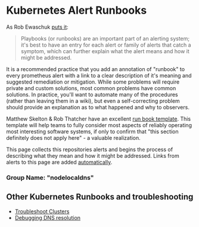# Kubernetes Alert Runbooks

As Rob Ewaschuk [puts it](https://docs.google.com/document/d/199PqyG3UsyXlwieHaqbGiWVa8eMWi8zzAn0YfcApr8Q/edit#):
> Playbooks (or runbooks) are an important part of an alerting system; it's best to have an entry for each alert or family of alerts that catch a symptom, which can further explain what the alert means and how it might be addressed.

It is a recommended practice that you add an annotation of "runbook" to every prometheus alert with a link to a clear description of it's meaning and suggested remediation or mitigation. While some problems will require private and custom solutions, most common problems have common solutions. In practice, you'll want to automate many of the procedures (rather than leaving them in a wiki), but even a self-correcting problem should provide an explanation as to what happened and why to observers.

Matthew Skelton & Rob Thatcher have an excellent [run book template](https://github.com/SkeltonThatcher/run-book-template). This template will help teams to fully consider most aspects of reliably operating most interesting software systems, if only to confirm that "this section definitely does not apply here" - a valuable realization.

This page collects this repositories alerts and begins the process of describing what they mean and how it might be addressed. Links from alerts to this page are added [automatically](https://github.com/povilasv/nodelocaldns-mixin/blob/master/alerts/add-runbook-links.libsonnet).

### Group Name: "nodelocaldns"

## Other Kubernetes Runbooks and troubleshooting
+ [Troubleshoot Clusters ](https://kubernetes.io/docs/tasks/debug-application-cluster/debug-cluster/)
+ [Debugging DNS resolution](https://kubernetes.io/docs/tasks/administer-cluster/dns-debugging-resolution/)
